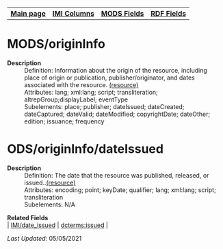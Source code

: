 <!DOCTYPE html>
<html>

<body>
<table style="width:100%">
  <tr>
    <th><a href="index.md">Main page</a></th>
	<th><a href="IMI.md">IMI Columns</a></th>
    <th><a href="MODS.md">MODS Fields</a></th>
    <th><a href="RDF.md">RDF Fields</a></th>
  </tr>
</table>



<h1>MODS/originInfo</h1>
<dl>
  <dt><b>Description</b></dt>
  <dd>Definition: Information about the origin of the resource, including place of origin or publication, publisher/originator, and dates associated with the resource. <a href="https://www.loc.gov/standards/mods/userguide/origininfo.html"> (resource)</a></dd>
  <dd>Attributes:  lang; xml:lang; script; transliteration; altrepGroup;displayLabel; eventType</dd>
  <dd>Subelements:  place; publisher; dateIssued; dateCreated; dateCaptured; dateValid; dateModified; copyrightDate; dateOther; edition; issuance; frequency</dd>
</dl>
<h1>ODS/originInfo/dateIssued</h1>
<dl>
  <dt><b>Description</b></dt>
  <dd>Definition: The date that the resource was published, released, or issued..<a href="www.loc.gov/standards/mods/userguide/origininfo.html#dateissued">(resource)</a> </dd>
  <dd>Attributes: encoding; point; keyDate; qualifier; lang; xml:lang; script; transliteration  </dd>
  <dd>Subelements: N/A </dd>
</dl>
<dl>
	<dt><b>Related Fields</b></dt>
		| <a href="date_issued.md">IMI/date_issued</a> | <a href="rdf.dcterms.issued.md">dcterms:issued</a> |
</dl>
<p><i>Last Updated: </i>05/05/2021</p>
</body>
</html>